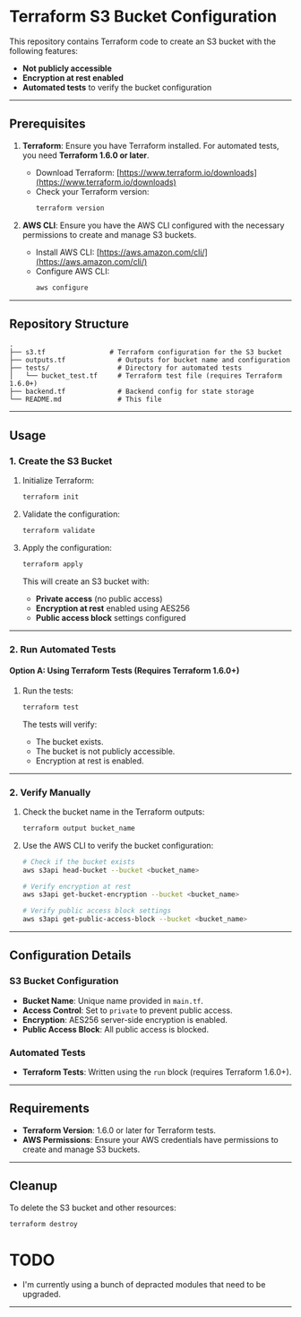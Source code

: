 # Terraform S3 Bucket Configuration

This repository contains Terraform code to create an S3 bucket with the following features:
- **Not publicly accessible**
- **Encryption at rest enabled**
- **Automated tests** to verify the bucket configuration

---

## Prerequisites

1. **Terraform**: Ensure you have Terraform installed. For automated tests, you need **Terraform 1.6.0 or later**.
   - Download Terraform: [https://www.terraform.io/downloads](https://www.terraform.io/downloads)
   - Check your Terraform version:
     ```bash
     terraform version
     ```

2. **AWS CLI**: Ensure you have the AWS CLI configured with the necessary permissions to create and manage S3 buckets.
   - Install AWS CLI: [https://aws.amazon.com/cli/](https://aws.amazon.com/cli/)
   - Configure AWS CLI:
     ```bash
     aws configure
     ```

---

## Repository Structure

```
.
├── s3.tf                # Terraform configuration for the S3 bucket
├── outputs.tf             # Outputs for bucket name and configuration
├── tests/                 # Directory for automated tests
│   └── bucket_test.tf     # Terraform test file (requires Terraform 1.6.0+)
├── backend.tf             # Backend config for state storage
└── README.md              # This file
```

---

## Usage

### 1. **Create the S3 Bucket**

1. Initialize Terraform:
   ```bash
   terraform init
   ```

2. Validate the configuration:
   ```bash
   terraform validate
   ```

3. Apply the configuration:
   ```bash
   terraform apply
   ```

   This will create an S3 bucket with:
   - **Private access** (no public access)
   - **Encryption at rest** enabled using AES256
   - **Public access block** settings configured

---

### 2. **Run Automated Tests**

#### **Option A: Using Terraform Tests (Requires Terraform 1.6.0+)**
1. Run the tests:
   ```bash
   terraform test
   ```

   The tests will verify:
   - The bucket exists.
   - The bucket is not publicly accessible.
   - Encryption at rest is enabled.

---

### 2. **Verify Manually**

1. Check the bucket name in the Terraform outputs:
   ```bash
   terraform output bucket_name
   ```

2. Use the AWS CLI to verify the bucket configuration:
   ```bash
   # Check if the bucket exists
   aws s3api head-bucket --bucket <bucket_name>

   # Verify encryption at rest
   aws s3api get-bucket-encryption --bucket <bucket_name>

   # Verify public access block settings
   aws s3api get-public-access-block --bucket <bucket_name>
   ```

---

## Configuration Details

### **S3 Bucket Configuration**
- **Bucket Name**: Unique name provided in `main.tf`.
- **Access Control**: Set to `private` to prevent public access.
- **Encryption**: AES256 server-side encryption is enabled.
- **Public Access Block**: All public access is blocked.

### **Automated Tests**
- **Terraform Tests**: Written using the `run` block (requires Terraform 1.6.0+).

---

## Requirements

- **Terraform Version**: 1.6.0 or later for Terraform tests.
- **AWS Permissions**: Ensure your AWS credentials have permissions to create and manage S3 buckets.

---

## Cleanup

To delete the S3 bucket and other resources:
```bash
terraform destroy
```

# TODO
- I'm currently using a bunch of depracted modules that need to be upgraded. 
---